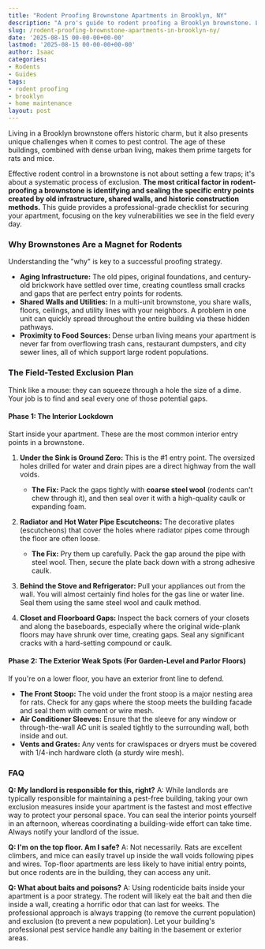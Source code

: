 ```yaml
---
title: "Rodent Proofing Brownstone Apartments in Brooklyn, NY"
description: "A pro's guide to rodent proofing a Brooklyn brownstone. Learn the key entry points specific to these historic buildings and the field-tested methods to seal them out for good."
slug: /rodent-proofing-brownstone-apartments-in-brooklyn-ny/
date: '2025-08-15 00-00-00+00-00'
lastmod: '2025-08-15 00-00-00+00-00'
author: Isaac
categories:
- Rodents
- Guides
tags:
- rodent proofing
- brooklyn
- home maintenance
layout: post
---
```

Living in a Brooklyn brownstone offers historic charm, but it also presents unique challenges when it comes to pest control. The age of these buildings, combined with dense urban living, makes them prime targets for rats and mice.

Effective rodent control in a brownstone is not about setting a few traps; it's about a systematic process of exclusion. **The most critical factor in rodent-proofing a brownstone is identifying and sealing the specific entry points created by old infrastructure, shared walls, and historic construction methods.** This guide provides a professional-grade checklist for securing your apartment, focusing on the key vulnerabilities we see in the field every day.

### Why Brownstones Are a Magnet for Rodents

Understanding the "why" is key to a successful proofing strategy.

*   **Aging Infrastructure:** The old pipes, original foundations, and century-old brickwork have settled over time, creating countless small cracks and gaps that are perfect entry points for rodents.
*   **Shared Walls and Utilities:** In a multi-unit brownstone, you share walls, floors, ceilings, and utility lines with your neighbors. A problem in one unit can quickly spread throughout the entire building via these hidden pathways.
*   **Proximity to Food Sources:** Dense urban living means your apartment is never far from overflowing trash cans, restaurant dumpsters, and city sewer lines, all of which support large rodent populations.

### The Field-Tested Exclusion Plan

Think like a mouse: they can squeeze through a hole the size of a dime. Your job is to find and seal every one of those potential gaps.

#### Phase 1: The Interior Lockdown

Start inside your apartment. These are the most common interior entry points in a brownstone.

1.  **Under the Sink is Ground Zero:** This is the #1 entry point. The oversized holes drilled for water and drain pipes are a direct highway from the wall voids.
    *   **The Fix:** Pack the gaps tightly with **coarse steel wool** (rodents can't chew through it), and then seal over it with a high-quality caulk or expanding foam.

2.  **Radiator and Hot Water Pipe Escutcheons:** The decorative plates (escutcheons) that cover the holes where radiator pipes come through the floor are often loose.
    *   **The Fix:** Pry them up carefully. Pack the gap around the pipe with steel wool. Then, secure the plate back down with a strong adhesive caulk.

3.  **Behind the Stove and Refrigerator:** Pull your appliances out from the wall. You will almost certainly find holes for the gas line or water line. Seal them using the same steel wool and caulk method.

4.  **Closet and Floorboard Gaps:** Inspect the back corners of your closets and along the baseboards, especially where the original wide-plank floors may have shrunk over time, creating gaps. Seal any significant cracks with a hard-setting compound or caulk.

#### Phase 2: The Exterior Weak Spots (For Garden-Level and Parlor Floors)

If you're on a lower floor, you have an exterior front line to defend.

*   **The Front Stoop:** The void under the front stoop is a major nesting area for rats. Check for any gaps where the stoop meets the building facade and seal them with cement or wire mesh.
*   **Air Conditioner Sleeves:** Ensure that the sleeve for any window or through-the-wall AC unit is sealed tightly to the surrounding wall, both inside and out.
*   **Vents and Grates:** Any vents for crawlspaces or dryers must be covered with 1/4-inch hardware cloth (a sturdy wire mesh).

### FAQ

**Q: My landlord is responsible for this, right?**
A: While landlords are typically responsible for maintaining a pest-free building, taking your own exclusion measures inside your apartment is the fastest and most effective way to protect your personal space. You can seal the interior points yourself in an afternoon, whereas coordinating a building-wide effort can take time. Always notify your landlord of the issue.

**Q: I'm on the top floor. Am I safe?**
A: Not necessarily. Rats are excellent climbers, and mice can easily travel up inside the wall voids following pipes and wires. Top-floor apartments are less likely to have initial entry points, but once rodents are in the building, they can access any unit.

**Q: What about baits and poisons?**
A: Using rodenticide baits inside your apartment is a poor strategy. The rodent will likely eat the bait and then die inside a wall, creating a horrific odor that can last for weeks. The professional approach is always trapping (to remove the current population) and exclusion (to prevent a new population). Let your building's professional pest service handle any baiting in the basement or exterior areas.